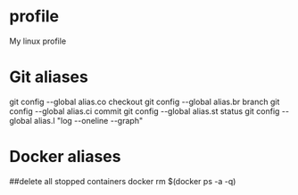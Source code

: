 # profile
My linux profile

# Git aliases
git config --global alias.co checkout
git config --global alias.br branch
git config --global alias.ci commit
git config --global alias.st status
git config --global alias.l "log --oneline --graph"

# Docker aliases
##delete all stopped containers
docker rm $(docker ps -a -q)
